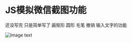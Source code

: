 # JS模拟微信截图功能
还没写完 只是简单写了 画矩形 圆形 毛笔 撤销 输入文字的功能


![Image text](https://raw.githubusercontent.com/zg199519/js-canvas/master/home.png)






